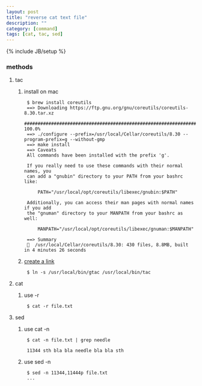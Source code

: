 ```yaml
---
layout: post
title: "reverse cat text file"
description: ""
category: [command]
tags: [cat, tac, sed]
---
```

{% include JB/setup %}


### methods

1. tac

    1. install on mac

            $ brew install coreutils
            ==> Downloading https://ftp.gnu.org/gnu/coreutils/coreutils-8.30.tar.xz
            ######################################################################## 100.0%
            ==> ./configure --prefix=/usr/local/Cellar/coreutils/8.30 --program-prefix=g --without-gmp
            ==> make install
            ==> Caveats
            All commands have been installed with the prefix 'g'.

            If you really need to use these commands with their normal names, you
            can add a "gnubin" directory to your PATH from your bashrc like:

                PATH="/usr/local/opt/coreutils/libexec/gnubin:$PATH"

            Additionally, you can access their man pages with normal names if you add
            the "gnuman" directory to your MANPATH from your bashrc as well:

                MANPATH="/usr/local/opt/coreutils/libexec/gnuman:$MANPATH"

            ==> Summary
            🍺  /usr/local/Cellar/coreutils/8.30: 430 files, 8.8MB, built in 4 minutes 26 seconds

    1. [create a link](https://unix.stackexchange.com/questions/114041/how-can-i-get-the-tac-command-on-os-x)

            $ ln -s /usr/local/bin/gtac /usr/local/bin/tac

1. cat

    1. use -r

            $ cat -r file.txt

1. sed

    1. use cat -n

            $ cat -n file.txt | grep needle

            11344 sth bla bla needle bla bla sth

    1. use sed -n

            $ sed -n 11344,11444p file.txt
            ...

